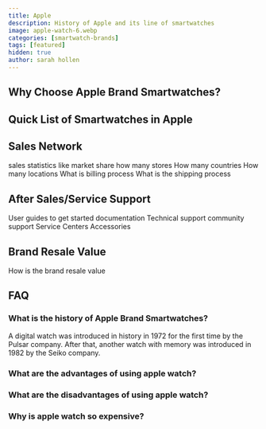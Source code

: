 ```yaml
---
title: Apple
description: History of Apple and its line of smartwatches
image: apple-watch-6.webp
categories: [smartwatch-brands]
tags: [featured]
hidden: true
author: sarah hollen
---
```

## Why Choose Apple Brand Smartwatches?

## Quick List of Smartwatches in Apple

## Sales Network

sales statistics like market share
how many stores
How many countries
How many locations
What is billing process
What is the shipping process

## After Sales/Service Support

User guides to get started
documentation
Technical support
community support
Service Centers
Accessories

## Brand Resale Value

How is the brand resale value

## FAQ

### What is the history of Apple Brand Smartwatches?

A digital watch was introduced in history in 1972 for the first time by the Pulsar company. After that, another watch with memory was introduced in 1982 by the Seiko company.

### What are the advantages of using apple watch?

### What are the disadvantages of using apple watch?

### Why is apple watch so expensive?
